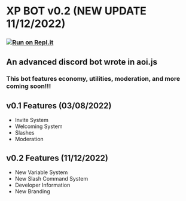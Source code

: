 # XP BOT v0.2 (NEW UPDATE 11/12/2022)
### [![Run on Repl.it](https://repl.it/badge/github/Zapp-Development/xp-bot/tree/main)](https://repl.it/github/Zapp-Development/xp-bot/tree/main)
## An advanced discord bot wrote in aoi.js

### This bot features economy, utilities, moderation, and more coming soon!!!

## v0.1 Features (03/08/2022)
- Invite System 
- Welcoming System 
- Slashes 
- Moderation 

## v0.2 Features (11/12/2022)
- New Variable System 
- New Slash Command System 
- Developer Information 
- New Branding 
